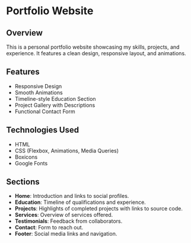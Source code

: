 # Portfolio Website  

## Overview  
This is a personal portfolio website showcasing my skills, projects, and experience. It features a clean design, responsive layout, and animations.

## Features  
- Responsive Design  
- Smooth Animations  
- Timeline-style Education Section  
- Project Gallery with Descriptions  
- Functional Contact Form  

## Technologies Used  
- HTML  
- CSS (Flexbox, Animations, Media Queries)  
- Boxicons  
- Google Fonts  

## Sections  
- **Home**: Introduction and links to social profiles.  
- **Education**: Timeline of qualifications and experience.  
- **Projects**: Highlights of completed projects with links to source code.  
- **Services**: Overview of services offered.  
- **Testimonials**: Feedback from collaborators.  
- **Contact**: Form to reach out.  
- **Footer**: Social media links and navigation.
